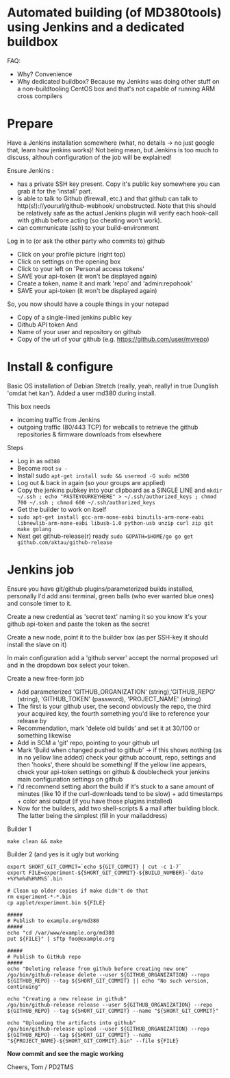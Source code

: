 Automated building (of MD380tools) using Jenkins and a dedicated buildbox
=====

FAQ:

- Why? Convenience
- Why dedicated buildbox? Because my Jenkins was doing other stuff on a non-buildtooling CentOS box and that's not capable of running ARM cross compilers


Prepare
====

Have a Jenkins installation somewhere (what, no details -> no just google that, learn how jenkins works)! Not being mean, but Jenkins is too much to discuss, althouh configuration of the job will be explained!

Ensure Jenkins :
 - has a private SSH key present. Copy it's public key somewhere you can grab it for the 'install' part.
 - is able to talk to Github (firewall, etc.) and that github can talk to http(s!)://yoururl/github-webhook/ unobstructed. Note that this should be relatively safe as the actual Jenkins plugin will verify each hook-call with github before acting (so cheating won't work).
 - can communicate (ssh) to your build-environment

Log in to (or ask the other party who commits to) github
 - Click on your profile picture (right top)
 - Click on settings on the opening box
 - Click to your left on 'Personal access tokens'
 - SAVE your api-token (it won't be displayed again)
 - Create a token, name it and mark 'repo' and 'admin:repohook'
 - SAVE your api-token (it won't be displayed again)

So, you now should have a couple things in your notepad
 - Copy of a single-lined jenkins public key
 - Github API token
And
 - Name of your user and repository on github
 - Copy of the url of your github (e.g. https://github.com/user/myrepo)

Install & configure
====
Basic OS installation of Debian Stretch (really, yeah, really! in true Dunglish 'omdat het kan'). Added a user md380 during install.

This box needs
 - incoming traffic from Jenkins
 - outgoing traffic (80/443 TCP) for webcalls to retrieve the github repositories & firmware downloads from elsewhere

Steps
 - Log in as ```md380```
 - Become root ```su -```
 - Install sudo ```apt-get install sudo && usermod -G sudo md380```
 - Log out & back in again (so your groups are applied)
 - Copy the jenkins pubkey into your clipboard as a SINGLE LINE and ```mkdir ~/.ssh ; echo "PASTEYOURKEYHERE" > ~/.ssh/authorized_keys ; chmod 700 ~/.ssh ; chmod 600 ~/.ssh/authorized_keys```
 - Get the builder to work on itself
 - ```sudo apt-get install gcc-arm-none-eabi binutils-arm-none-eabi libnewlib-arm-none-eabi libusb-1.0 python-usb unzip curl zip git make golang```
 - Next get github-release(r) ready ```sudo GOPATH=$HOME/go go get github.com/aktau/github-release```


Jenkins job
===
Ensure you have git/github plugins/parameterized builds installed, personally I'd add ansi terminal, green balls (who ever wanted blue ones) and console timer to it.

Create a new credential as 'secret text' naming it so you know it's your github api-token and paste the token as the secret

Create a new node, point it to the builder box (as per SSH-key it should install the slave on it)

In main configuration add a 'github server' accept the normal proposed url and in the dropdown box select your token.

Create a new free-form job
 - Add parameterized 'GITHUB_ORGANIZATION' (string),'GITHUB_REPO' (string), 'GITHUB_TOKEN' (password), 'PROJECT_NAME' (string)
 - The first is your github user, the second obviously the repo, the third your acquired key, the fourth something you'd like to reference your release by
 - Recommendation, mark 'delete old builds' and set it at 30/100 or something likewise
 - Add in SCM a 'git' repo, pointing to your github url
 - Mark 'Build when changed pushed to github' -> if this shows nothing (as in no yellow line added) check your github account, repo, settings and then 'hooks', there should be something! If the yellow line appears, check your api-token settings on github & doublecheck your jenkins main configuration settings on github
 - I'd recommend setting abort the build if it's stuck to a sane amount of minutes (like 10 if the curl-downloads tend to be slow) + add timestamps + color ansi output (if you have those plugins installed)
 - Now for the builders, add two shell-scripts & a mail after building block. The latter being the simplest (fill in your mailaddress)

Builder 1
```
make clean && make
```

Builder 2 (and yes is it ugly but working
```
export SHORT_GIT_COMMIT=`echo ${GIT_COMMIT} | cut -c 1-7`
export FILE=experiment-${SHORT_GIT_COMMIT}-${BUILD_NUMBER}-`date +%Y%m%d%H%M%S`.bin

# Clean up older copies if make didn't do that
rm experiment-*-*.bin
cp applet/experiment.bin ${FILE}

#####
# Publish to example.org/md380
#####
echo "cd /var/www/example.org/md380
put ${FILE}" | sftp foo@example.org

#####
# Publish to GitHub repo 
#####
echo "Deleting release from github before creating new one"
/go/bin/github-release delete --user ${GITHUB_ORGANIZATION} --repo ${GITHUB_REPO} --tag ${SHORT_GIT_COMMIT} || echo "No such version, continuing"

echo "Creating a new release in github"
/go/bin/github-release release --user ${GITHUB_ORGANIZATION} --repo ${GITHUB_REPO} --tag ${SHORT_GIT_COMMIT} --name "${SHORT_GIT_COMMIT}"

echo "Uploading the artifacts into github"
/go/bin/github-release upload --user ${GITHUB_ORGANIZATION} --repo ${GITHUB_REPO} --tag ${SHORT_GIT_COMMIT} --name "${PROJECT_NAME}-${SHORT_GIT_COMMIT}.bin" --file ${FILE}
```

**Now commit and see the magic working**

Cheers, Tom / PD2TMS  

